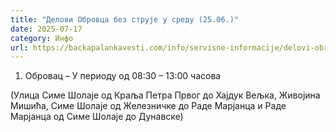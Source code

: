 ```yaml
---
title: "Делови Обровца без струје у среду (25.06.)"
date: 2025-07-17
category: Инфо
url: https://backapalankavesti.com/info/servisne-informacije/delovi-obrovca-bez-struje-u-sredu-25-06/
---
```


1. Обровац – У периоду од 08:30 – 13:00 часова

(Улица Симе Шолаје од Краља Петра Првог до Хајдук Вељка, Живојина Мишића,
Симе Шолаје од Железничке до Раде Марјанца и Раде Марјанца од Симе Шолаје до Дунавске)
